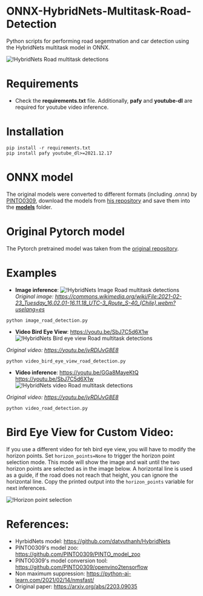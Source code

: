 # ONNX-HybridNets-Multitask-Road-Detection
 Python scripts for performing road segemtnation and car detection using the HybridNets multitask model in ONNX.
 
![!HybridNets Road multitask detections](https://github.com/ibaiGorordo/ONNX-HybridNets-Multitask-Road-Detection/blob/main/doc/img/bird_eye_view.png)

# Requirements

 * Check the **requirements.txt** file. Additionally, **pafy** and **youtube-dl** are required for youtube video inference.
 
# Installation
```
pip install -r requirements.txt
pip install pafy youtube_dl>=2021.12.17
```

# ONNX model
The original models were converted to different formats (including .onnx) by [PINTO0309](https://github.com/PINTO0309), download the models from [his repository](https://github.com/PINTO0309/PINTO_model_zoo/tree/main/276_HybridNets) and save them into the **[models](https://github.com/ibaiGorordo/ONNX-HybridNets-Multitask-Road-Detection/tree/main/models)** folder. 

# Original Pytorch model
The Pytorch pretrained model was taken from the [original repository](https://github.com/datvuthanh/HybridNets).
 
# Examples

 * **Image inference**:
 ![!HybridNets Image Road multitask detections](https://github.com/ibaiGorordo/ONNX-HybridNets-Multitask-Road-Detection/blob/main/doc/img/image_example.jpg)
  *Original image: https://commons.wikimedia.org/wiki/File:2021-02-23_Tuesday_16.02.01-16.11.18_UTC-3_Route_S-40_(Chile).webm?uselang=es*
 ```
 python image_road_detection.py
 ```
 
 * **Video Bird Eye View**: https://youtu.be/SbJ7C5d6X1w
 ![!HybridNets Bird eye view Road multitask detections](https://github.com/ibaiGorordo/ONNX-HybridNets-Multitask-Road-Detection/blob/main/doc/img/bird_eye_view.gif)
  
 *Original video: https://youtu.be/jvRDlJvG8E8*
  
 ```
 python video_bird_eye_view_road_detection.py
 ```
 
 * **Video inference**: https://youtu.be/GGa8MayeKtQ
 https://youtu.be/SbJ7C5d6X1w
 ![!HybridNets video Road multitask detections](https://github.com/ibaiGorordo/ONNX-HybridNets-Multitask-Road-Detection/blob/main/doc/img/video_example.gif)
 
 *Original video: https://youtu.be/jvRDlJvG8E8*
 
 ```
 python video_road_detection.py
 ```
 
# Bird Eye View for Custom Video:
If you use a different video for teh bird eye view, you will have to modify the horizon points. Set `horizon_points=None` to trigger the horizon point selection mode. This mode will show the image and wait until the two horizon points are selected as in the image below. A horizontal line is used as a guide, if the road does not reach that height, you can ignore the horizontal line. Copy the printed output into the `horizon_points` variable for next inferences.

![!Horizon point selection](https://github.com/ibaiGorordo/ONNX-HybridNets-Multitask-Road-Detection/blob/main/doc/img/horizon_points.png)
 
# References:
* HyrbidNets model: https://github.com/datvuthanh/HybridNets
* PINTO0309's model zoo: https://github.com/PINTO0309/PINTO_model_zoo
* PINTO0309's model conversion tool: https://github.com/PINTO0309/openvino2tensorflow
* Non maximum suppression: https://python-ai-learn.com/2021/02/14/nmsfast/
* Original paper: https://arxiv.org/abs/2203.09035
 

